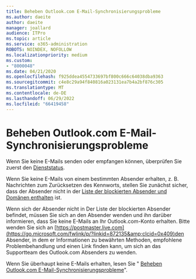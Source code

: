 ```yaml
---
title: Beheben Outlook.com E-Mail-Synchronisierungsprobleme
ms.author: daeite
author: daeite
manager: joallard
audience: ITPro
ms.topic: article
ms.service: o365-administration
ROBOTS: NOINDEX, NOFOLLOW
ms.localizationpriority: medium
ms.custom:
- "8000048"
ms.date: 04/21/2020
ms.openlocfilehash: f925ddea4554733697bf800c666c64038dba9363
ms.sourcegitcommit: c4e8c29a94f840816a023131ea7b4a2bf876c305
ms.translationtype: MT
ms.contentlocale: de-DE
ms.lasthandoff: 06/29/2022
ms.locfileid: "66419458"
---
```

# <a name="fix-outlookcom-email-sync-issues"></a>Beheben Outlook.com E-Mail-Synchronisierungsprobleme

Wenn Sie keine E-Mails senden oder empfangen können, überprüfen Sie zuerst den [Dienststatus](https://go.microsoft.com/fwlink/p/?linkid=837482&amp;clcid=0x409).
  
Wenn Sie keine E-Mails von einem bestimmten Absender erhalten, z. B. Nachrichten zum Zurücksetzen des Kennworts, stellen Sie zunächst sicher, dass der Absender nicht in der [Liste der blockierten Absender und Domänen enthalten](https://outlook.live.com/mail/options/mail/junkEmail/blockedSendersAndDomains) ist.
  
Wenn sich der Absender nicht in Der Liste der blockierten Absender befindet, müssen Sie sich an den Absender wenden und ihn darüber informieren, dass Sie keine E-Mails an Ihr Outlook.com-Konto erhalten. Bitte wenden Sie sich an [https://postmaster.live.com](https://go.microsoft.com/fwlink/p/?linkid=872135&amp;clcid=0x409)den Absender, in dem er Informationen zu bewährten Methoden, empfohlene Problembehandlung und einen Link finden kann, um sich an das Supportteam des Outlook.com Absenders zu wenden.
  
Wenn Sie überhaupt keine E-Mails erhalten, lesen Sie " [Beheben Outlook.com E-Mail-Synchronisierungsprobleme](https://support.office.com/article/d39e3341-8d79-4bf1-b3c7-ded602233642?wt.mc_id=Office_Outlook_com_Alchemy)".